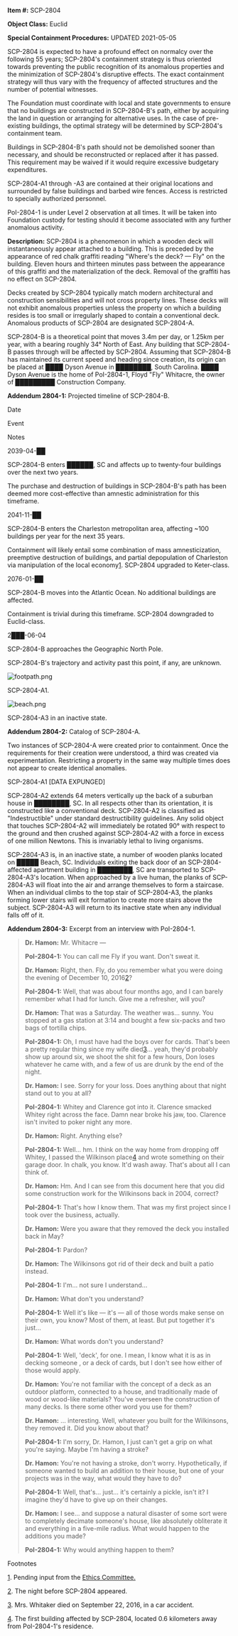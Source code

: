   
**Item #:** SCP-2804

**Object Class:** Euclid

**Special Containment Procedures:** UPDATED 2021-05-05

SCP-2804 is expected to have a profound effect on normalcy over the following 55 years; SCP-2804's containment strategy is thus oriented towards preventing the public recognition of its anomalous properties and the minimization of SCP-2804's disruptive effects. The exact containment strategy will thus vary with the frequency of affected structures and the number of potential witnesses.

The Foundation must coordinate with local and state governments to ensure that no buildings are constructed in SCP-2804-B's path, either by acquiring the land in question or arranging for alternative uses. In the case of pre-existing buildings, the optimal strategy will be determined by SCP-2804's containment team.

Buildings in SCP-2804-B's path should not be demolished sooner than necessary, and should be reconstructed or replaced after it has passed. This requirement may be waived if it would require excessive budgetary expenditures.

SCP-2804-A1 through -A3 are contained at their original locations and surrounded by false buildings and barbed wire fences. Access is restricted to specially authorized personnel.

PoI-2804-1 is under Level 2 observation at all times. It will be taken into Foundation custody for testing should it become associated with any further anomalous activity.

**Description:** SCP-2804 is a phenomenon in which a wooden deck will instantaneously appear attached to a building. This is preceded by the appearance of red chalk graffiti reading "Where's the deck? — Fly" on the building. Eleven hours and thirteen minutes pass between the appearance of this graffiti and the materialization of the deck. Removal of the graffiti has no effect on SCP-2804.

Decks created by SCP-2804 typically match modern architectural and construction sensibilities and will not cross property lines. These decks will not exhibit anomalous properties unless the property on which a building resides is too small or irregularly shaped to contain a conventional deck. Anomalous products of SCP-2804 are designated SCP-2804-A.

SCP-2804-B is a theoretical point that moves 3.4m per day, or 1.25km per year, with a bearing roughly 34° North of East. Any building that SCP-2804-B passes through will be affected by SCP-2804. Assuming that SCP-2804-B has maintained its current speed and heading since creation, its origin can be placed at ████ Dyson Avenue in ████████, South Carolina. ████ Dyson Avenue is the home of PoI-2804-1, Floyd "Fly" Whitacre, the owner of █████████ Construction Company.

**Addendum 2804-1:** Projected timeline of SCP-2804-B.

Date

Event

Notes

2039-04-██

SCP-2804-B enters ██████, SC and affects up to twenty-four buildings over the next two years.

The purchase and destruction of buildings in SCP-2804-B's path has been deemed more cost-effective than amnestic administration for this timeframe.

2041-11-██

SCP-2804-B enters the Charleston metropolitan area, affecting ~100 buildings per year for the next 35 years.

Containment will likely entail some combination of mass amnesticization, preemptive destruction of buildings, and partial depopulation of Charleston via manipulation of the local economy[1](javascript:;). SCP-2804 upgraded to Keter-class.

2076-01-██

SCP-2804-B moves into the Atlantic Ocean. No additional buildings are affected.

Containment is trivial during this timeframe. SCP-2804 downgraded to Euclid-class.

2███-06-04

SCP-2804-B approaches the Geographic North Pole.

SCP-2804-B's trajectory and activity past this point, if any, are unknown.

![footpath.png](http://scp-wiki.wdfiles.com/local--files/scp-2804/footpath.png)

SCP-2804-A1.

![beach.png](http://scp-wiki.wdfiles.com/local--files/scp-2804/beach.png)

SCP-2804-A3 in an inactive state.

**Addendum 2804-2:** Catalog of SCP-2804-A.

Two instances of SCP-2804-A were created prior to containment. Once the requirements for their creation were understood, a third was created via experimentation. Restricting a property in the same way multiple times does not appear to create identical anomalies.

SCP-2804-A1 \[DATA EXPUNGED\]

SCP-2804-A2 extends 64 meters vertically up the back of a suburban house in ████████, SC. In all respects other than its orientation, it is constructed like a conventional deck. SCP-2804-A2 is classified as "Indestructible" under standard destructibility guidelines. Any solid object that touches SCP-2804-A2 will immediately be rotated 90° with respect to the ground and then crushed against SCP-2804-A2 with a force in excess of one million Newtons. This is invariably lethal to living organisms.

SCP-2804-A3 is, in an inactive state, a number of wooden planks located on █████ Beach, SC. Individuals exiting the back door of an SCP-2804-affected apartment building in ████████, SC are transported to SCP-2804-A3's location. When approached by a live human, the planks of SCP-2804-A3 will float into the air and arrange themselves to form a staircase. When an individual climbs to the top stair of SCP-2804-A3, the planks forming lower stairs will exit formation to create more stairs above the subject. SCP-2804-A3 will return to its inactive state when any individual falls off of it.

**Addendum 2804-3:** Excerpt from an interview with PoI-2804-1.

> **Dr. Hamon:** Mr. Whitacre —
> 
> **PoI-2804-1:** _<Interrupting>_ You can call me Fly if you want. Don't sweat it.
> 
> **Dr. Hamon:** Right, then. Fly, do you remember what you were doing the evening of December 10, 2016[2](javascript:;)?
> 
> **PoI-2804-1:** Well, that was about four months ago, and I can barely remember what I had for lunch. _<Laughs>_ Give me a refresher, will you?
> 
> **Dr. Hamon:** That was a Saturday. The weather was… sunny. You stopped at a gas station at 3:14 and bought a few six-packs and two bags of tortilla chips.
> 
> **PoI-2804-1:** Oh, I must have had the boys over for cards. That's been a pretty regular thing since my wife died[3](javascript:;)… yeah, they'd probably show up around six, we shoot the shit for a few hours, Don loses whatever he came with, and a few of us are drunk by the end of the night.
> 
> **Dr. Hamon:** I see. Sorry for your loss. Does anything about that night stand out to you at all?
> 
> **PoI-2804-1:** Whitey and Clarence got into it. Clarence smacked Whitey right across the face. Damn near broke his jaw, too. Clarence isn't invited to poker night any more.
> 
> **Dr. Hamon:** Right. Anything else?
> 
> **PoI-2804-1:** Well… hm. I think on the way home from dropping off Whitey, I passed the Wilkinson place[4](javascript:;) and wrote something on their garage door. In chalk, you know. It'd wash away. That's about all I can think of.
> 
> **Dr. Hamon:** Hm. And I can see from this document here that you did some construction work for the Wilkinsons back in 2004, correct?
> 
> **PoI-2804-1:** _<Nods>_ That's how I know them. That was my first project since I took over the business, actually.
> 
> **Dr. Hamon:** Were you aware that they removed the deck you installed back in May?
> 
> **PoI-2804-1:** Pardon?
> 
> **Dr. Hamon:** The Wilkinsons got rid of their deck and built a patio instead.
> 
> **PoI-2804-1:** I'm… not sure I understand… _<Frowns>_
> 
> **Dr. Hamon:** What don't you understand?
> 
> **PoI-2804-1:** Well it's like — it's — all of those words make sense on their own, you know? Most of them, at least. But put together it's just… _<Trails off>_
> 
> **Dr. Hamon:** What words don't you understand?
> 
> **PoI-2804-1:** Well, 'deck', for one. I mean, I know what it is as in decking someone _<Mimes punching with left hand>_, or a deck of cards, but I don't see how either of those would apply.
> 
> **Dr. Hamon:** You're not familiar with the concept of a deck as an outdoor platform, connected to a house, and traditionally made of wood or wood-like materials? You've overseen the construction of many decks. Is there some other word you use for them?
> 
> _<PoI-2804-1 looks blankly at Dr. Hamon for twenty seconds.>_
> 
> **Dr. Hamon:** … interesting. Well, whatever you built for the Wilkinsons, they removed it. Did you know about that?
> 
> **PoI-2804-1:** I'm sorry, Dr. Hamon, I just can't get a grip on what you're saying. Maybe I'm having a stroke?
> 
> **Dr. Hamon:** You're not having a stroke, don't worry. _<Writes on notepad for forty-five seconds.>_ Hypothetically, if someone wanted to build an addition to their house, but one of your projects was in the way, what would they have to do?
> 
> **PoI-2804-1:** Well, that's… just… it's certainly a pickle, isn't it? _<Laughs>_ I imagine they'd have to give up on their changes.
> 
> **Dr. Hamon:** I see… and suppose a natural disaster of some sort were to completely decimate someone's house, like absolutely obliterate it and everything in a five-mile radius. What would happen to the additions you made?
> 
> **PoI-2804-1:** Why would anything happen to them?

Footnotes

[1](javascript:;). Pending input from the [Ethics Committee.](/ethics-committee-orientation)

[2](javascript:;). The night before SCP-2804 appeared.

[3](javascript:;). Mrs. Whitaker died on September 22, 2016, in a car accident.

[4](javascript:;). The first building affected by SCP-2804, located 0.6 kilometers away from PoI-2804-1's residence.